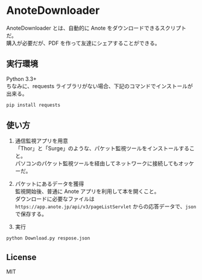 # AnoteDownloader
AnoteDownloader とは、自動的に Anote をダウンロードできるスクリプトだ。  
購入が必要だが、PDF を作って友達にシェアすることができる。

## 実行環境
Python 3.3+  
ちなみに、requests ライブラリがない場合、下記のコマンドでインストールが出来る。  
```python
pip install requests
```

## 使い方
1. 通信監視アプリを用意  
「Thor」と「Surge」のような、パケット監視ツールをインストールすること。  
パソコンのパケット監視ツールを経由してネットワークに接続してもオッケーだ。

2. パケットにあるデータを獲得  
監視開始後、普通に Anote アプリを利用して本を開くこと。  
ダウンロードに必要なファイルは `https://app.anote.jp/api/v3/pageListServlet` からの応答データで、`json` で保存する。

3. 実行  
```bash
python Download.py respose.json
```

## License
MIT